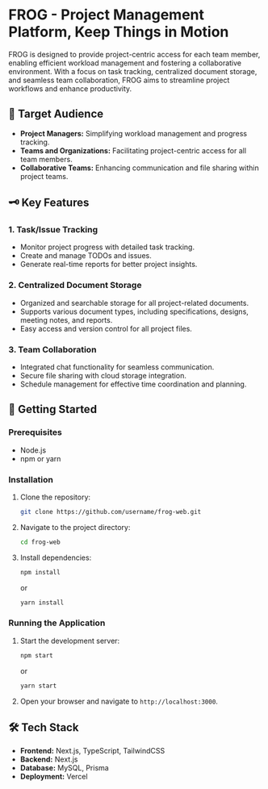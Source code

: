 # FROG - Project Management Platform, Keep Things in Motion

FROG is designed to provide project-centric access for each team member, enabling efficient workload management and fostering a collaborative environment. With a focus on task tracking, centralized document storage, and seamless team collaboration, FROG aims to streamline project workflows and enhance productivity.

## 🎯 Target Audience

- **Project Managers:** Simplifying workload management and progress tracking.
- **Teams and Organizations:** Facilitating project-centric access for all team members.
- **Collaborative Teams:** Enhancing communication and file sharing within project teams.

## 🗝️ Key Features

### 1. Task/Issue Tracking

- Monitor project progress with detailed task tracking.
- Create and manage TODOs and issues.
- Generate real-time reports for better project insights.

### 2. Centralized Document Storage

- Organized and searchable storage for all project-related documents.
- Supports various document types, including specifications, designs, meeting notes, and reports.
- Easy access and version control for all project files.

### 3. Team Collaboration

- Integrated chat functionality for seamless communication.
- Secure file sharing with cloud storage integration.
- Schedule management for effective time coordination and planning.

## 🚀 Getting Started

### Prerequisites

- Node.js
- npm or yarn

### Installation

1. Clone the repository:

    ```bash
    git clone https://github.com/username/frog-web.git
    ```

2. Navigate to the project directory:

    ```bash
    cd frog-web
    ```

3. Install dependencies:

    ```bash
    npm install
    ```

    or

    ```bash
    yarn install
    ```

### Running the Application

1. Start the development server:

    ```bash
    npm start
    ```

    or

    ```bash
    yarn start
    ```

2. Open your browser and navigate to `http://localhost:3000`.

## 🛠️ Tech Stack

- **Frontend:** Next.js, TypeScript, TailwindCSS
- **Backend:** Next.js
- **Database:** MySQL, Prisma
- **Deployment:** Vercel
